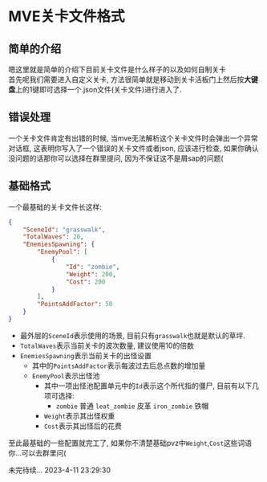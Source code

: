 # MVE关卡文件格式

## 简单的介绍

嗯这里就是简单的介绍下目前关卡文件是什么样子的以及如何自制关卡  
首先呢我们需要进入自定义关卡, 方法很简单就是移动到关卡活板门上然后按**大键盘**上的1键即可选择一个.json文件(关卡文件)进行进入了.

## 错误处理

一个关卡文件肯定有出错的时候, 当mve无法解析这个关卡文件时会弹出一个异常对话框, 这表明你写入了一个错误的关卡文件或者json, 应该进行检查, 如果你确认没问题的话那你可以选择在群里提问, 因为不保证这不是屑sap的问题(

## 基础格式

一个最基础的关卡文件长这样:

```json
{
    "SceneId": "grasswalk",
    "TotalWaves": 20,
    "EnemiesSpawning": {
        "EnemyPool": [
            {
                "Id": "zombie",
                "Weight": 200,
                "Cost": 200
            }
        ],
        "PointsAddFactor": 50
    }
}
```
- 最外层的`SceneId`表示使用的场景, 目前只有`grasswalk`也就是默认的草坪.
- `TotalWaves`表示当前关卡的波次数量, 建议使用10的倍数
- `EnemiesSpawning`表示当前关卡的出怪设置
  - 其中的`PointsAddFactor`表示每波过去后总点数的增加量
  - `EnemyPool`表示出怪池
    - 其中一项出怪池配置单元中的`Id`表示这个所代指的僵尸, 目前有以下几项可选择:
      - `zombie` 普通 `leat_zombie` 皮革 `iron_zombie` 铁帽
    - `Weight`表示其出怪权重
    - `Cost`表示其出怪后的花费

至此最基础的一些配置就完工了, 如果你不清楚基础pvz中`Weight`,`Cost`这些词语你...可以去群里问(

未完待续... 2023-4-11 23:29:30